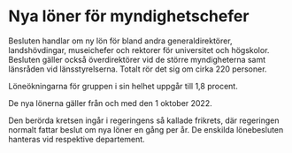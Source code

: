 # Nya löner för myndighetschefer

Besluten handlar om ny lön för bland andra generaldirektörer, landshövdingar, museichefer och rektorer för universitet och högskolor. Besluten gäller också överdirektörer vid de större myndigheterna samt länsråden vid länsstyrelserna. Totalt rör det sig om cirka 220 personer.

Löneökningarna för gruppen i sin helhet uppgår till 1,8 procent.

De nya lönerna gäller från och med den 1 oktober 2022.

Den berörda kretsen ingår i regeringens så kallade frikrets, där regeringen normalt fattar beslut om nya löner en gång per år. De enskilda lönebesluten hanteras vid respektive departement.

